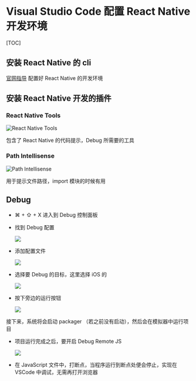 # Visual Studio Code 配置 React Native 开发环境

[TOC]

## 安装 React Native 的 cli

[官网指导](https://facebook.github.io/react-native/docs/getting-started.html) 配置好 React Native 的开发环境

## 安装 React Native 开发的插件

### React Native Tools

![React Native Tools](http://ww3.sinaimg.cn/large/006tNbRwgy1feof7wblkqj30co01zzke.jpg)

包含了 React Native 的代码提示，Debug 所需要的工具

### Path Intellisense

![Path Intellisense](http://ww2.sinaimg.cn/large/006tNbRwgy1feof98dfy0j30cv02674d.jpg)

用于提示文件路径，import 模块的时候有用

## Debug

- ⌘ + ⇧ + X 进入到 Debug 控制面板
- 找到 Debug 配置

	![](http://ww2.sinaimg.cn/large/006tNbRwgy1feofc4y1f9j306u01g0sn.jpg)
	
- 添加配置文件

	![](http://ww3.sinaimg.cn/large/006tNbRwgy1feofctomggj306003jt8q.jpg)

- 选择要 Debug 的目标，这里选择 iOS 的

	![](http://ww1.sinaimg.cn/large/006tNbRwgy1feofdvfrwaj30d10agt9r.jpg)

- 按下旁边的运行按钮

	![](http://ww2.sinaimg.cn/large/006tNbRwgy1feoffofid5j301i01jq2s.jpg)


接下来，系统将会启动 packager （若之前没有启动），然后会在模拟器中运行项目

- 项目运行完成之后，要开启 Debug Remote JS

	![](http://ww2.sinaimg.cn/large/006tNbRwgy1feoflef4k6j30ai0jf75h.jpg)

- 在 JavaScript 文件中，打断点，当程序运行到断点处便会停止，实现在 VSCode 中调试，无需再打开浏览器


